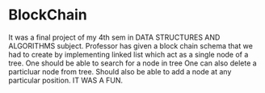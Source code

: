 # BlockChain
It was a final project of my 4th sem in DATA STRUCTURES AND ALGORITHMS subject.
Professor has given a block chain schema that we had to create by implementing linked list which act as a single node of a tree.
One should be able to search for a node in tree
One can also delete a particluar node from tree.
Should also be able to add a node at any particular position.
IT WAS A FUN.
